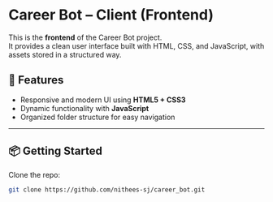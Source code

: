 # Career Bot – Client (Frontend)

This is the **frontend** of the Career Bot project.  
It provides a clean user interface built with HTML, CSS, and JavaScript, with assets stored in a structured way.


## 🚀 Features
- Responsive and modern UI using **HTML5 + CSS3**  
- Dynamic functionality with **JavaScript**  
- Organized folder structure for easy navigation  

---

## 📦 Getting Started

Clone the repo:  
```bash
git clone https://github.com/nithees-sj/career_bot.git